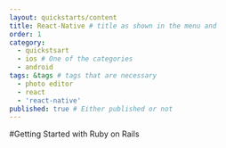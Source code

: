 ```yaml
---
layout: quickstarts/content
title: React-Native # title as shown in the menu and 
order: 1
category: 
  - quickstsart
  - ios # One of the categories
  - android
tags: &tags # tags that are necessary
  - photo editor 
  - react
  - 'react-native'
published: true # Either published or not 
---
```


#Getting Started with Ruby on Rails
